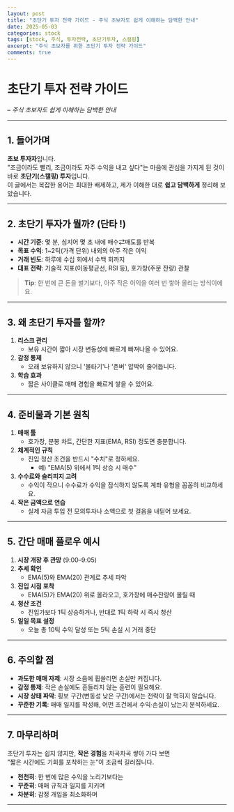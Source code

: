```yaml
---
layout: post
title: "초단기 투자 전략 가이드 - 주식 초보자도 쉽게 이해하는 담백한 안내"
date: 2025-05-03
categories: stock
tags: [stock, 주식, 투자전략, 초단기투자, 스캘핑]
excerpt: "주식 초보자를 위한 초단기 투자 전략 가이드"
comments: true
---
```


# 초단기 투자 전략 가이드  
_– 주식 초보자도 쉽게 이해하는 담백한 안내_

---

## 1. 들어가며  
**초보 투자자**입니다.  
"조금이라도 빨리, 조금이라도 자주 수익을 내고 싶다"는 마음에 관심을 가지게 된 것이 바로 **초단기(스캘핑) 투자**입니다.  
이 글에서는 복잡한 용어는 최대한 배제하고, 제가 이해한 대로 **쉽고 담백하게** 정리해 보았습니다.

---

## 2. 초단기 투자가 뭘까?  (단타 !)
- **시간 기준**: 몇 분, 심지어 몇 초 내에 매수⇄매도를 반복  
- **목표 수익**: 1~2틱(가격 단위) 내외의 아주 작은 이익  
- **거래 빈도**: 하루에 수십 회에서 수백 회까지  
- **대표 전략**: 기술적 지표(이동평균선, RSI 등), 호가창(주문 잔량) 관찰

> **Tip**: 한 번에 큰 돈을 벌기보다, 아주 작은 이익을 여러 번 쌓아 올리는 방식이에요.

---

## 3. 왜 초단기 투자를 할까?  
1. **리스크 관리**  
   - 보유 시간이 짧아 시장 변동성에 빠르게 빠져나올 수 있어요.  
2. **감정 통제**  
   - 오래 보유하지 않으니 '물타기'나 '존버' 압박이 줄어듭니다.  
3. **학습 효과**  
   - 짧은 사이클로 매매 경험을 빠르게 쌓을 수 있어요.

---

## 4. 준비물과 기본 원칙  
1. **매매 툴**  
   - 호가창, 분봉 차트, 간단한 지표(EMA, RSI) 정도면 충분합니다.  
2. **체계적인 규칙**  
   - 진입·청산 조건을 반드시 "수치"로 정하세요.  
     - 예) "EMA(5) 위에서 1틱 상승 시 매수"  
3. **수수료와 슬리피지 고려**  
   - 수익이 작으니 수수료가 수익을 잠식하지 않도록 계좌 유형을 꼼꼼히 비교하세요.  
4. **작은 금액으로 연습**  
   - 실제 자금 투입 전 모의투자나 소액으로 첫 걸음을 내딛어 보세요.

---

## 5. 간단 매매 플로우 예시  
1. **시장 개장 후 관망** (9:00–9:05)  
2. **추세 확인**  
   - EMA(5)와 EMA(20) 관계로 추세 파악  
3. **진입 시점 포착**  
   - EMA(5)가 EMA(20) 위로 올라오고, 호가창에 매수잔량이 몰릴 때  
4. **청산 조건**  
   - 진입가보다 1틱 상승하거나, 반대로 1틱 하락 시 즉시 청산  
5. **일일 목표 설정**  
   - 오늘 총 10틱 수익 달성 또는 5틱 손실 시 거래 중단  

---

## 6. 주의할 점  
- **과도한 매매 자제**: 시장 소음에 휩쓸리면 손실만 커집니다.  
- **감정 통제**: 작은 손실에도 흔들리지 않는 훈련이 필요해요.  
- **시장 상태 파악**: 횡보 구간(변동성 낮은 구간)에서는 전략이 잘 먹히지 않습니다.  
- **꾸준한 기록**: 매매 일지를 작성해, 어떤 조건에서 수익·손실이 났는지 분석하세요.

---

## 7. 마무리하며  
초단기 투자는 쉽지 않지만, **작은 경험**을 차곡차곡 쌓아 가다 보면  
"짧은 시간에도 기회를 포착하는 눈"이 조금씩 길러집니다.  

- **천천히**: 한 번에 많은 수익을 노리기보다는  
- **꾸준히**: 매매 규칙과 일지를 지키며  
- **차분히**: 감정 개입을 최소화하며  

---